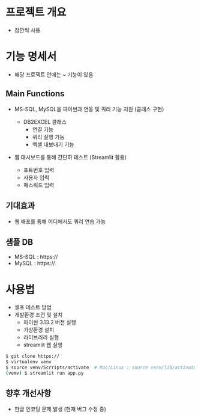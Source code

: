 # 프로젝트 개요
- 잠깐씩 사용

# 기능 명세서
- 해당 프로젝트 안에는 ~ 기능이 있음

## Main Functions
- MS-SQL, MySQL을 파이썬과 연동 및 쿼리 기능 지원 (클래스 구현)
    + DB2EXCEL 클래스
        - 연결 기능
        - 쿼리 실행 기능
        - 엑셀 내보내기 기능

- 웹 대시보드를 통해 간단히 테스트 (Streamlit 활용)
    + 포트번호 입력
    + 사용자 입력
    + 패스워드 입력

## 기대효과
- 웹 배포를 통해 어디에서도 쿼리 연습 가능

## 샘플 DB
- MS-SQL : https://
- MySQL : https://

# 사용법
- 셀프 테스트 방법
- 개발환경 조건 및 설치
    + 파이썬 3.13.2 버전 실행
    + 가상환경 설치
    + 라이브러리 실행
    + streamlit 웹 실행
```bash
$ git clone https://
$ virtualenv venv
$ source venv/Scrripts/activate  # Mac/Linux : source venv/lib/activate
(vemv) $ streamlit run app.py
```

## 향후 개선사항
- 한글 인코딩 문제 발생 (현재 버그 수정 중)
